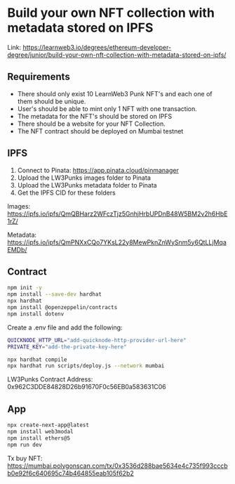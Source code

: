 # Build your own NFT collection with metadata stored on IPFS

Link: https://learnweb3.io/degrees/ethereum-developer-degree/junior/build-your-own-nft-collection-with-metadata-stored-on-ipfs/

## Requirements

- There should only exist 10 LearnWeb3 Punk NFT's and each one of them should be unique.
- User's should be able to mint only 1 NFT with one transaction.
- The metadata for the NFT's should be stored on IPFS
- There should be a website for your NFT Collection.
- The NFT contract should be deployed on Mumbai testnet

## IPFS

1. Connect to Pinata: https://app.pinata.cloud/pinmanager
2. Upload the LW3Punks images folder to Pinata
3. Upload the LW3Punks metadata folder to Pinata
3. Get the IPFS CID for these folders

Images: https://ipfs.io/ipfs/QmQBHarz2WFczTjz5GnhjHrbUPDnB48W5BM2v2h6HbE1rZ/

Metadata: https://ipfs.io/ipfs/QmPNXxCQo7YKsL22y8MewPknZnWySnm5y6QtLLjMqaEMDb/

## Contract

```bash
npm init -y
npm install --save-dev hardhat
npx hardhat
npm install @openzeppelin/contracts
npm install dotenv
```

Create a .env file and add the following:

```bash
QUICKNODE_HTTP_URL="add-quicknode-http-provider-url-here"
PRIVATE_KEY="add-the-private-key-here"
```

```bash
npx hardhat compile
npx hardhat run scripts/deploy.js --network mumbai
```

LW3Punks Contract Address: 0x962C3DDE84828D26b91670F0c56EB0a583631C06

## App

```bash
npx create-next-app@latest
npm install web3modal
npm install ethers@5
npm run dev
```

Tx buy NFT: https://mumbai.polygonscan.com/tx/0x3536d288bae5634e4c735f993cccbb0e92f6c640695c74b464855eab105f62b2